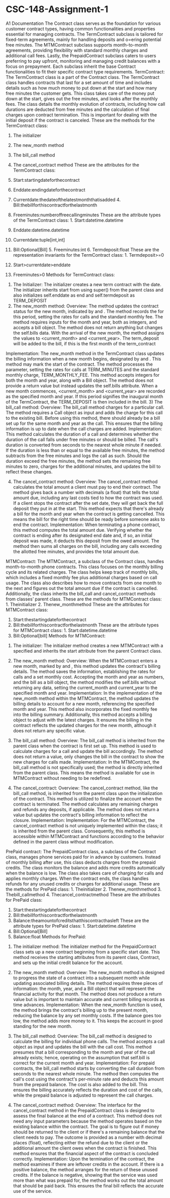 # CSC-148-Assignment-1
A1 Documentation
The Contract class serves as the foundation for various customer contract types, having common functionalities and properties essential for managing contracts. The TermContract subclass is tailored for fixed-term agreements, mainly for handling deposits and o=ering potential free minutes. The MTMContract subclass supports month-to-month agreements, providing flexibility with standard monthly charges and additional call fees. Lastly, the PrepaidContract subclass caters to users preferring to pay upfront, monitoring and managing credit balances with a focus on prepayment. Each subclass inherit the base Contract functionalities to fit their specific contract type requirements.
TermContract:
The TermContract class is a part of the Contract class. The TermContract class handles contracts that last for a set amount of time and includes details such as how much money to put down at the start and how many free minutes the customer gets. This class takes care of the money put down at the start, gives out the free minutes, and looks after the monthly fees. The class details the monthly evolution of contracts, including how call durations are deducted from free minutes and the calculation of final charges upon contract termination. This is important for dealing with the initial deposit if the contract is canceled.
These are the methods for the TermContract class:
1. The initializer
2. The new_month method
3. The bill_call method
4. The cancel_contract method
These are the attributes for the TermContract class:
1. Start:startingdateforthecontract
2. Enddate:endingdateforthecontract
  
3. Currentdate:thedateofthelatestmonththatisadded 4. Bill:thebillforthiscontractforthelastmonth
5. Freeminutes:numberoffreecallingminutes
These are the attribute types of the TermContract class: 1. Start:datetime.datetime
2. Enddate:datetime.datetime
3. Currentdate:tuple[int,int]
4. Bill:Optional[Bill] 5. Freeminutes:int 6. Termdeposit:float
These are the representation invariants for the TermContract class: 1. Termdeposit>=0
2. Start>currentdate>enddate
3. Freeminutes>0
Methods for TermContract class:
1) The Initializer:
The initializer creates a new term contract with the <start> date. The initializer inherits start from using super() from the parent class and also initializes self.enddate as end and self.termdeposit as TERM_DEPOSIT
2) The new_month method:
Overview:
The method updates the contract status for the new month, indicated by <month> and <year>. The method records the <bill> for this period, setting the rates for calls and the standard monthly fee. The method requires inputs for the month and year, both as integers, and accepts a bill object. The method does not return anything but changes the self.bills data. With the arrival of the new month, the method assigns the values to <current_month> and <current_year>. The term_deposit will be added to the bill, if this is the first month of the term_contract
    
Implementation:
The new_month method in the TermContract class updates the billing information when a new month begins, designated by <month> and <year>. This method may mark the start of the contract. The method processes the <bill> parameter, setting the rates for calls at TERM_MINUTES and the standard monthly charge, TERM_MONTHLY_FEE. This method accepts integers for both the month and year, along with a Bill object. The method does not provide a return value but instead updates the self.bills attribute. When a new month commences, <current_month> and <current_year> are recorded as the specified month and year. If this period signifies the inaugural month of the TermContract, the TERM_DEPOSIT is then included in the bill.
3) The bill_call method:
Overview:
The bill_call method charges for a particular call. The method requires a Call object as input and adds the charge for this call to the existing bill. Before using this method, there should already be a bill set up for the same month and year as the call. This ensures that the billing information is up to date when the call charges are added.
Implementation:
This method calculates the duration of a call and determines whether the duration of the call falls under free minutes or should be billed. The call's duration is converted from seconds to the nearest whole minute if needed. If the duration is less than or equal to the available free minutes, the method subtracts from the free minutes and logs the call as such. Should the duration exceed the free minutes, the method sets the remaining free minutes to zero, charges for the additional minutes, and updates the bill to reflect these changes.
    
4) The cancel_contract method:
Overview:
The cancel_contract method calculates the total amount a client must pay to end their contract. The method gives back a number with decimals (a float) that tells the total amount due, including any last costs tied to how the contract was used. If a client stops the contract after the set date, they will get back the full deposit they put in at the start. This method expects that there's already a bill for the month and year when the contract is getting cancelled. This means the bill for the right time should be ready before someone asks to end the contract.
Implementation:
When terminating a phone contract, this method computes the total amount due. Verifying whether the contract is ending after its designated end date and, if so, an initial deposit was made, it deducts this deposit from the owed amount. The method then sums all charges on the bill, including any calls exceeding the allotted free minutes, and provides the total amount due.
   
MTMContract:
The MTMContract, a subclass of the Contract class, handles month-to-month phone contracts. This class focuses on the monthly billing cycle and its related charges. The class helps keep track of monthly bills, which includes a fixed monthly fee plus additional charges based on call usage. The class also describes how to move contracts from one month to the next and figures out the total amount due if the contract is cancelled. Additionally, the class inherits the bill_call and cancel_contract methods from classes’ parent class.
These are the methods for MTMContract class: 1. Theinitializer
2. Thenew_monthmethod
These are the attributes for MTMContract class:
1. Start:thestartingdateforthecontract
2. Bill:thebillforthiscontractforthelastmonth
These are the attribute types for MTMContract class: 1. Start:datetime.datetime
2. Bill:Optional[bill]
Methods for MTMContract:
1) The initializer:
The initializer method creates a new MTMContract with a specified <start>
and inherits the start attribute from the parent Contract class.
   
2) The new_month method:
Overview:
When the MTMContract enters a new month, marked by <month> and <year>, this method updates the contract's billing details. The method saves the <bill> information, establishing the rates for calls and a set monthly cost. Accepting the month and year as numbers, and the bill as a bill object, the method modifies the self.bills without returning any data, setting the current_month and current_year to the specified month and year.
Implementation:
In the implementation of the new_month method within the MTMContract, the method updates the billing details to account for a new month, referencing the specified month and year. This method also incorporates the fixed monthly fee into the billing summary. Additionally, this method accepts a billing object to adjust with the latest charges. It ensures the billing in the contract reflects the updated charges for the new month, although it does not return any specific value.
3) The bill_call method:
Overview:
The bill_call method is inherited from the parent class when the contract is first set up. This method is used to calculate charges for a call and update the bill accordingly. The method does not return a value, only changes the bill in the contract to show the new charges for calls made.
Implementation:
In the MTMContract, the bill_call method is not specifically used; the method is directly inherited from the parent class. This means the method is available for use in MTMContract without needing to be redefined.
      
4) The cancel_contract:
Overview:
The cancel_contract method, like the bill_call method, is inherited from the parent class upon the initialization of the contract. This method is utilized to finalize the account when the contract is terminated. The method calculates any remaining charges and refunds any deposits, if applicable. The method does not return a value but updates the contract's billing information to reflect the closure.
Implementation:
Implementation: For the MTMContract, the cancel_contract method is not uniquely implemented within the class; it is inherited from the parent class. Consequently, this method is accessible within MTMContract and functions according to the behavior defined in the parent class without modification.
   
PrePaid contract:
The PrepaidContract class, a subclass of the Contract class, manages phone services paid for in advance by customers. Instead of monthly billing after use, this class deducts charges from the prepaid credits. The class monitors the balance and adds more credits automatically when the balance is low. The class also takes care of charging for calls and applies monthly charges. When the contract ends, the class handles refunds for any unused credits or charges for additional usage.
These are the methods for PrePaid class: 1. Theinitializer
2. Thenew_monthmethod
3. Thebill_callmethod
4. Thecancel_contractmethod
These are the attributes for PrePaid class:
1. Start:thestartingdateforthecontract
2. Bill:thebillforthiscontractforthelastmonth
3. Balance:theamountofcreditsthatthiscontracthasleft
These are the attribute types for PrePaid class: 1. Start:datetime.datetime
2. Bill:Optional[Bill]
3. Balance:float
Methods for PrePaid:
1) The initializer method:
The initializer method for the PrepaidContract class sets up a new contract beginning from a specific start date. This method receives the starting attributes from its parent class, Contract, and sets up the initial credit balance for the account.
   
2) The new_month method:
Overview:
The new_month method is designed to progress the state of a contract into a subsequent month while updating associated billing details. The method requires three pieces of information: the month, year, and a Bill object that will represent the financial activity for that month. The method does not produce a return value but is important to maintain accurate and current billing records as time advances.
Implementation:
When the new_month function is used, the method brings the contract's billing up to the present month, reducing the balance by any set monthly costs. If the balance goes too low, the method adds more money to it. This keeps the account in good standing for the new month.
3) The bill_call method:
Overview:
The bill_call method is designed to calculate the billing for individual phone calls. The method accepts a call object as input and updates the bill with the call cost. This method presumes that a bill corresponding to the month and year of the call already exists; hence, operating on the assumption that self.bill is correct for the current month and year.
Implementation:
For prepaid contracts, the bill_call method starts by converting the call duration from seconds to the nearest whole minute. The method then computes the call's cost using the contract's per-minute rate and deducts this amount from the prepaid balance. The cost is also added to the bill. This ensures the billing accurately reflects the duration and cost of the calls, while the prepaid balance is adjusted to represent the call charges.
      
4) The cancel_contract method:
Overview:
The interface for the cancel_contract method in the PrepaidContract class is designed to assess the final balance at the end of a contract. This method does not need any input parameters because the method operates based on the existing balance within the contract. The goal is to figure out if money should be returned to the client or if there's a remaining balance that the client needs to pay. The outcome is provided as a number with decimal places (float), reflecting either the refund due to the client or the additional amount the client owes when the contract is finished. This method ensures that the financial aspect of the contract is concluded correctly.
Implementation:
Upon the termination of the contract, the method examines if there are leftover credits in the account. If there is a positive balance, the method arranges for the return of these unused credits. If the balance is negative, showing that the service was used more than what was prepaid for, the method works out the total amount that should be paid back. This ensures the final bill reflects the accurate use of the service.
   
